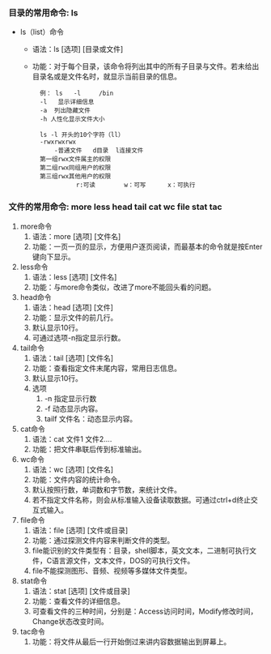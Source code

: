 ### 目录的常用命令: ls ###
- ls（list）命令
	- 语法：ls   [选项]   [目录或文件]
	- 功能：对于每个目录，该命令将列出其中的所有子目录与文件。若未给出目录名或是文件名时，就显示当前目录的信息。


			例： ls   -l     /bin
			-l   显示详细信息
			-a  列出隐藏文件
			-h 人性化显示文件大小 

			ls -l 开头的10个字符（ll）
			-rwxrwxrwx
				-普通文件   d目录  l连接文件
			第一组rwx文件属主的权限
			第二组rwx同组用户的权限
			第三组rwx其他用户的权限
			          r:可读        w：可写      x：可执行

### 文件的常用命令: more less head tail cat wc file stat tac ###
1. more命令
	1. 语法：more   [选项]   [文件名]
	2. 功能：一页一页的显示，方便用户逐页阅读，而最基本的命令就是按Enter键向下显示。
2. less命令
	1. 语法：less [选项] [文件名]
	2. 功能：与more命令类似，改进了more不能回头看的问题。
3. head命令
	1. 语法：head   [选项]   [文件]
	2. 功能：显示文件的前几行。
	3. 默认显示10行。
	4. 可通过选项-n指定显示行数。
4. tail命令
	1. 语法：tail [选项] [文件名]
	2. 功能：查看指定文件末尾内容，常用日志信息。
	3. 默认显示10行。
	4. 选项
		1. -n 指定显示行数
		2. -f 动态显示内容。
		3. tailf 文件名：动态显示内容。
5. cat命令
	1. 语法：cat   文件1 文件2….
	2. 功能：把文件串联后传到标准输出。
6. wc命令
	1. 语法：wc [选项] [文件名]
	2. 功能：文件内容的统计命令。
	3. 默认按照行数，单词数和字节数，来统计文件。
	4. 若不指定文件名称，则会从标准输入设备读取数据。可通过ctrl+d终止交互式输入。
7. file命令
	1. 语法：file   [选项]   [文件或目录]
	2. 功能：通过探测文件内容来判断文件的类型。
	3. file能识别的文件类型有：目录，shell脚本，英文文本，二进制可执行文件，C语言源文件，文本文件，DOS的可执行文件。
	4. file不能探测图形、音频、视频等多媒体文件类型。
8. stat命令
	1. 语法：stat   [选项]   [文件或目录]
	2. 功能：查看文件的详细信息。
	3. 可查看文件的三种时间，分别是：Access访问时间，Modify修改时间，Change状态改变时间。
9. tac命令
	1. 功能：将文件从最后一行开始倒过来讲内容数据输出到屏幕上。



